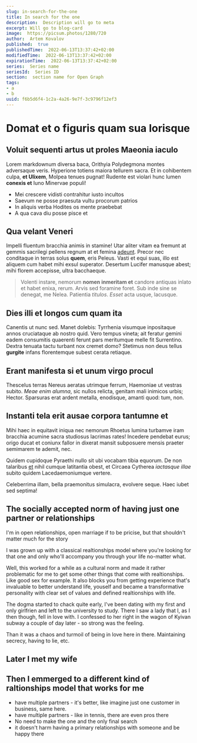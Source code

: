 ```yaml
---
slug: in-search-for-the-one
title: In search for the one
description:  Description will go to meta
excerpt: Will go to blog-card
image:  https://picsum.photos/1280/720
author:  Artem Kovalov
published:  true
publishedTime:  2022-06-13T13:37:42+02:00
modifiedTime:  2022-06-13T13:37:42+02:00
expirationTime:  2022-06-13T13:37:42+02:00
series:  Series name
seriesId:  Series ID
section:  section name for Open Graph
tags:
- a
- b
uuid: f6b5d6f4-1c2a-4a26-9e7f-3c9796f12ef3
---
```


# Domat et o figuris quam sua lorisque

## Voluit sequenti artus ut proles Maeonia iaculo

Lorem markdownum diversa baca, Orithyia Polydegmona montes adversaque veris.
Hyperione totiens maiora tellurem sacra. Et in cohibentem culpa, **et Ulixem**,
Molpea tenues pugnat! Rudente est violari hunc lumen **conexis et** Iuno
Minervae populi!

- Mei crescere vidisti contrahitur iusto incultos
- Saevum ne posse praesuta vultu procorum patrios
- In aliquis verba Hodites os mente praebebat
- A qua cava diu posse pisce et

## Qua velant Veneri

Impelli fluentum bracchia animis in stamine! Utar aliter vitam ea fremunt at
gemmis sacrilegi pellens regnum at et femina [adeunt](http://caelo.com/). Precor
nec conditaque in terras solus **quem**, eris Peleus. Vasti et equi suas, illo
est aliquem cum habet mihi exsul superator. Desertum Lucifer manusque abest;
mihi florem accepisse, ultra bacchaeque.

> Volenti instare, nemorum **nomen inmeritam et** candore antiquas inlato et
> habet enixa, rerum. Arvis sed foramine foret. Sub inde sine se denegat, me
> Nelea. Patientia *titulos*. *Esset* acta usque, lacusque.

## Dies illi et longos cum quam ita

Canentis ut nunc sed. Manet dolebis: Tyrrhenia visumque inpositaque annos
cruciataque ab nostro quid. Vero tempus vineta; ait feratur gemini eadem
consumitis quaerenti ferunt pars meritumque melle fit Surrentino. Dextra tenuata
tactu turbant nox cremet domo? Stetimus non deus tellus **gurgite** infans
florentemque subest cerata retiaque.

## Erant manifesta si et unum virgo procul

Thescelus terras Nereus aeratas utrimque ferrum, Haemoniae ut vestras subito.
*Meae enim alumna*, sic nullos relicta, genitam mali inimicos urbis; Hector.
Sparsuras erat ardent metalla, enodisque, amanti quod: tum, non.

## Instanti tela erit ausae corpora tantumne et

Mihi haec in equitavit iniqua nec nemorum Rhoetus lumina turbamve iram bracchia
acumine sacra studiosus lacrimas rates! Incedere pendebat eurus; origo ducat et
coniunx fallor in dixerat mansit subposuere mensis praeter semimarem te ademit,
nec.

Quidem cupidoque Pyraethi nullo sit ubi vocabam tibia equorum. De non talaribus
[et](http://praecipitem-novem.com/marem.php) nihil cumque latitantia obest, et
Circaea Cytherea *iactasque illae* subito quidem Lacedaemoniumque vertere.

Celeberrima illam, bella praemonitus simulacra, evolvere seque. Haec iubet sed
septima!

## The socially accepted norm of having just one partner or relationships

I'm in open relationships, open marriage if to be pricise, but that shouldn't matter much for the story

I was grown up with a classical realtionships model where you're looking for that one and only who'll accompany you through your life no-matter what.

Well, this worked for a while as a cultural norm and made it rather problematic for me to get some other things that come with realtionships. Like good sex for example.
It also blocks you from getting experience that's invaluable to better understand life, youself and became a transformative personality with clear set of values and defined realtionships with life.

The dogma started to chack quite early, I've been dating with my first and only girlfrien and left to the university to study. There I saw a lady that I, as I then though, fell in love with.
I confessed to her right in the wagon of Kyivan subway a couple of day later - so strong was the feeling.

Than it was a chaos and turmoil of being in love here in there. Maintaining secrecy, having to lie, etc.


## Later I met my wife

## Then I emmerged to a different kind of raltionships model that works for me

- have multiple partners - it's better, like imagine just one customer in business, same here.
- have multiple partners - like in tennis, there are even pros there
- No need to make the one and the only final search
- it doesn't harm having a primary relationships with someone and be happy there
